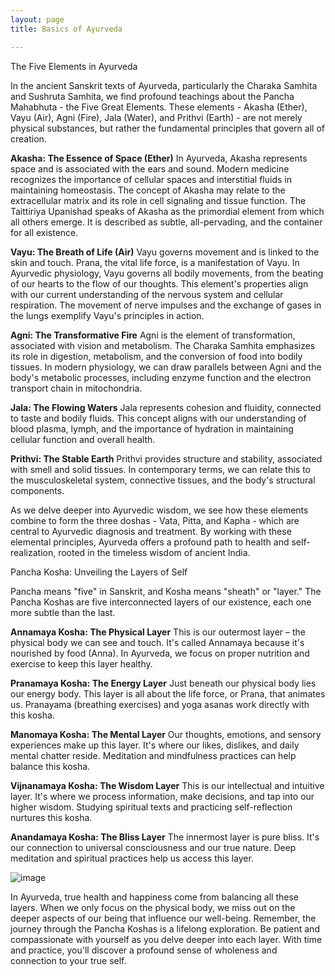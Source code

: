 ```yaml
---
layout: page
title: Basics of Ayurveda

---
```


The Five Elements in Ayurveda

In the ancient Sanskrit texts of Ayurveda, particularly the Charaka Samhita and Sushruta Samhita, we find profound teachings about the Pancha Mahabhuta - the Five Great Elements. These elements - Akasha (Ether), Vayu (Air), Agni (Fire), Jala (Water), and Prithvi (Earth) - are not merely physical substances, but rather the fundamental principles that govern all of creation.

**Akasha: The Essence of Space (Ether)**
In Ayurveda, Akasha represents space and is associated with the ears and sound. Modern medicine recognizes the importance of cellular spaces and interstitial fluids in maintaining homeostasis. The concept of Akasha may relate to the extracellular matrix and its role in cell signaling and tissue function. The Taittiriya Upanishad speaks of Akasha as the primordial element from which all others emerge. It is described as subtle, all-pervading, and the container for all existence. 

**Vayu: The Breath of Life (Air)**
Vayu governs movement and is linked to the skin and touch. Prana, the vital life force, is a manifestation of Vayu. In Ayurvedic physiology, Vayu governs all bodily movements, from the beating of our hearts to the flow of our thoughts. This element's properties align with our current understanding of the nervous system and cellular respiration. The movement of nerve impulses and the exchange of gases in the lungs exemplify Vayu's principles in action.

**Agni: The Transformative Fire**
Agni is the element of transformation, associated with vision and metabolism. The Charaka Samhita emphasizes its role in digestion, metabolism, and the conversion of food into bodily tissues. In modern physiology, we can draw parallels between Agni and the body's metabolic processes, including enzyme function and the electron transport chain in mitochondria.

**Jala: The Flowing Waters**
Jala represents cohesion and fluidity, connected to taste and bodily fluids. This concept aligns with our understanding of blood plasma, lymph, and the importance of hydration in maintaining cellular function and overall health.

**Prithvi: The Stable Earth**
Prithvi provides structure and stability, associated with smell and solid tissues. In contemporary terms, we can relate this to the musculoskeletal system, connective tissues, and the body's structural components.

As we delve deeper into Ayurvedic wisdom, we see how these elements combine to form the three doshas - Vata, Pitta, and Kapha - which are central to Ayurvedic diagnosis and treatment. By working with these elemental principles, Ayurveda offers a profound path to health and self-realization, rooted in the timeless wisdom of ancient India.



Pancha Kosha: Unveiling the Layers of Self

Pancha means "five" in Sanskrit, and Kosha means "sheath" or "layer." The Pancha Koshas are five interconnected layers of our existence, each one more subtle than the last.

**Annamaya Kosha: The Physical Layer**
This is our outermost layer – the physical body we can see and touch. It's called Annamaya because it's nourished by food (Anna). In Ayurveda, we focus on proper nutrition and exercise to keep this layer healthy.

**Pranamaya Kosha: The Energy Layer**
Just beneath our physical body lies our energy body. This layer is all about the life force, or Prana, that animates us. Pranayama (breathing exercises) and yoga asanas work directly with this kosha.

**Manomaya Kosha: The Mental Layer**
Our thoughts, emotions, and sensory experiences make up this layer. It's where our likes, dislikes, and daily mental chatter reside. Meditation and mindfulness practices can help balance this kosha.

**Vijnanamaya Kosha: The Wisdom Layer**
This is our intellectual and intuitive layer. It's where we process information, make decisions, and tap into our higher wisdom. Studying spiritual texts and practicing self-reflection nurtures this kosha.

**Anandamaya Kosha: The Bliss Layer**
The innermost layer is pure bliss. It's our connection to universal consciousness and our true nature. Deep meditation and spiritual practices help us access this layer.

![image](https://github.com/user-attachments/assets/7f8a9e1e-2795-4b19-82d7-8e9a9893e17f)

In Ayurveda, true health and happiness come from balancing all these layers. When we only focus on the physical body, we miss out on the deeper aspects of our being that influence our well-being. Remember, the journey through the Pancha Koshas is a lifelong exploration. Be patient and compassionate with yourself as you delve deeper into each layer. With time and practice, you'll discover a profound sense of wholeness and connection to your true self.


